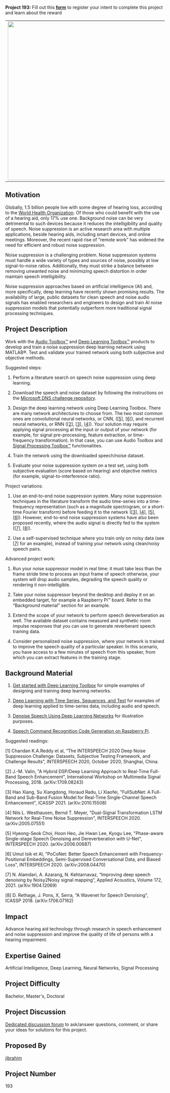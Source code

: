 **Project 193:** Fill out this <strong>[form](https://forms.office.com/Pages/ResponsePage.aspx?id=ETrdmUhDaESb3eUHKx3B5lOTzSa_A6lPqq2LJKzvpM5UMTBZRkc4UTRETjFERVRDWllQRE40OUFSQS4u)</strong> to  register your intent to complete this project and learn about the reward

<table>
<td><img src="https://github.com/robertogl/MathWorks-Excellence-in-Innovation-Images/blob/main/images/HearingAid.PNG"  width=500 /></td>
<td><p><h1>Speech Background Noise Suppression with Deep Learning</h1></p>
<p> Develop a deep learning neural network for audio background noise suppression.</p>
</table>

## Motivation

Globally, 1.5 billion people live with some degree of hearing loss, according to the [World Health Organization](https://www.who.int/news-room/fact-sheets/detail/deafness-and-hearing-loss). Of those who could benefit with the use of a hearing aid, only 17% use one. Background noise can be very detrimental to such devices because it reduces the intelligibility and quality of speech. Noise suppression is an active research area with multiple applications, beside hearing aids, including smart devices, and online meetings. Moreover, the recent rapid rise of “remote work” has widened the need for efficient and robust noise suppression. 

Noise suppression is a challenging problem. Noise suppression systems must handle a wide variety of types and sources of noise, possibly at low signal-to-noise ratios. Additionally, they must strike a balance between removing unwanted noise and minimizing speech distortion in order maintain speech intelligibility. 

Noise suppression approaches based on artificial intelligence (AI) and, more specifically, deep learning have recently shown promising results. The availability of large, public datasets for clean speech and noise audio signals has enabled researchers and engineers to design and train AI noise suppression models that potentially outperform more traditional signal processing techniques. 

## Project Description

Work with the [Audio Toolbox™](https://www.mathworks.com/products/audio.html) and [Deep Learning Toolbox™](https://www.mathworks.com/products/deep-learning.html) products to develop and train a noise suppression deep learning network using MATLAB®. Test and validate your trained network using both subjective and objective methods. 

 Suggested steps: 

1. Perform a literature search on speech noise suppression using deep learning. 

2. Download the speech and noise dataset by following the instructions on the [Microsoft DNS challenge repository](https://github.com/microsoft/DNS-Challenge).  

3. Design the deep learning network using Deep Learning Toolbox. There are many network architectures to choose from. The two most common ones are convolutional neural networks, or CNN, ([[5]](#choi), [[6]](#isik)), and recurrent neural networks, or RNN ([[2]](#valin), [[3]](#xiang), [[4]](#nils)).
Your solution may require applying signal processing at the input or output of your network (for example, for signal pre-processing, feature extraction, or 
time-frequency transformation). In that case, you can use Audio Toolbox and [Signal Processing Toolbox™](https://www.mathworks.com/products/signal.html) functionalities. 

4. Train the network using the downloaded speech/noise dataset. 

5.  Evaluate your noise suppression system on a test set, using both subjective evaluation (score based on hearing) and objective metrics (for example, signal-to-interference ratio). 

Project variations: 

1. Use an end-to-end noise suppression system. Many noise suppression techniques in the literature transform the audio time-series into a time-frequency representation (such as a magnitude spectrogram, or a short-time Fourier transform) before feeding it to the network ([[3]](#xiang), [[4]](#nils), [[5]](#choi), [[6]](#isik)). However, end-to-end noise suppression systems have also been proposed recently, where the audio signal is directly fed to the system ([[7]](#alamdari), [[8]](#rethage)). 

2. Use a self-supervised technique where you train only on noisy data (see [[7]](#alamdari) for an example), instead of training your network using clean/noisy speech pairs.  

Advanced project work: 

1. Run your noise suppressor model in real time: it must take less than the frame stride time to process an input frame of speech otherwise, your system will drop audio samples, degrading the speech quality or rendering it non-intelligible.  

2. Take your noise suppressor beyond the desktop and deploy it on an embedded target, for example a Raspberry Pi™ board. Refer to the “Background material” section for an example. 

3. Extend the scope of your network to perform speech dereverberation as well. The available dataset contains measured and synthetic room impulse responses that you can use to generate reverberant speech training data. 

4. Consider personalized noise suppression, where your network is trained to improve the speech quality of a particular speaker. In this scenario, you have access to a few minutes of speech from this speaker, from which you can extract features in the training stage.  


## Background Material

1. [Get started with Deep Learning Toolbox](https://www.mathworks.com/help/deeplearning/examples.html?category=getting-started-with-deep-learning-toolbox&exampleproduct=all&s_tid=CRUX_lftnav) for simple examples of designing and training deep learning networks.  

2. [Deep Learning with Time Series, Sequences, and Text](https://www.mathworks.com/help/deeplearning/examples.html?category=deep-learning-with-time-series-sequences-and-text&s_tid=CRUX_topnav) for examples of deep learning applied to time-series data, including audio and speech. 

3. [Denoise Speech Using Deep Learning Networks](https://www.mathworks.com/help/audio/ug/denoise-speech-using-deep-learning-networks.html) for illustration purposes. 

4. [Speech Command Recognition Code Generation on Raspberry Pi](https://www.mathworks.com/help/deeplearning/ug/speech-command-recognition-code-generation-on-raspberry-pi.html). 


Suggested readings: 

<a name="chandan"></a>[1] Chandan K.A.Reddy et al, “The INTERSPEECH 2020 Deep Noise Suppression Challenge: Datasets, Subjective Testing Framework, and Challenge Results”, INTERSPEECH 2020, October 2020, Shanghai, China. 

<a name="valin"></a>[2] J.-M. Valin, "A Hybrid DSP/Deep Learning Approach to Real-Time Full-Band Speech Enhancement", International Workshop on Multimedia Signal Processing, 2018. (arXiv:1709.08243) 

<a name="xiang"></a>[3] Hao Xiang, Su Xiangdong, Horaud Radu, Li Xiaofei, "FullSubNet: A Full-Band and Sub-Band Fusion Model for Real-Time Single-Channel Speech Enhancement", ICASSP 2021. (arXiv:2010.15508) 

<a name="nils"></a>[4] Nils L. Westhausen, Bernd T. Meyer, "Dual-Signal Transformation LSTM Network for Real-Time Noise Suppression", INTERSPEECH 2020. (arXiv:2005.07551) 

<a name="choi"></a>[5] Hyeong-Seok Choi, Hoon Heo, Jie Hwan Lee, Kyogu Lee, "Phase-aware Single-stage Speech Denoising and Dereverberation with U-Net", INTERSPEECH 2020. (arXiv:2006.00687) 

<a name="isik"></a>[6] Umut Isik et Al, "PoCoNet: Better Speech Enhancement with Frequency-Positional Embeddings, Semi-Supervised Conversational Data, and Biased Loss", INTERSPEECH 2020. (arXiv:2008.04470)   

<a name="alamdari"></a>[7] N. Alamdari, A. Azarang, N. Kehtarnavaz, “Improving deep speech denoising by Noisy2Noisy signal mapping”, Applied Acoustics, Volume 172, 2021. (arXiv:1904.12069) 

<a name="rethage"></a>[8] D. Rethage, J. Pons, X, Serra, “A Wavenet for Speech Denoising", ICASSP 2018. (arXiv:1706.07162) 

## Impact

Advance hearing aid technology through research in speech enhancement and noise suppression and improve the quality of life of persons with a hearing impairment.

## Expertise Gained 

Artificial Intelligence, Deep Learning, Neural Networks, Signal Processing

## Project Difficulty

Bachelor, Master's, Doctoral 

## Project Discussion

[Dedicated discussion forum](https://github.com/mathworks/MathWorks-Excellence-in-Innovation/discussions/24) to ask/answer questions, comment, or share your ideas for solutions for this project.

## Proposed By

[jibrahim](https://github.com/jibrahim80)

## Project Number

193

